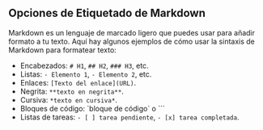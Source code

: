 ## Opciones de Etiquetado de Markdown

Markdown es un lenguaje de marcado ligero que puedes usar para añadir formato a tu texto. Aquí hay algunos ejemplos de cómo usar la sintaxis de Markdown para formatear texto:

- Encabezados: `# H1`, `## H2`, `### H3`, etc.
- Listas: `- Elemento 1`, `- Elemento 2`, etc.
- Enlaces: `[Texto del enlace](URL)`.
- Negrita: `**texto en negrita**`.
- Cursiva: `*texto en cursiva*`.
- Bloques de código: \`bloque de código\` o ```
- Listas de tareas: `- [ ] tarea pendiente`, `- [x] tarea completada`.
